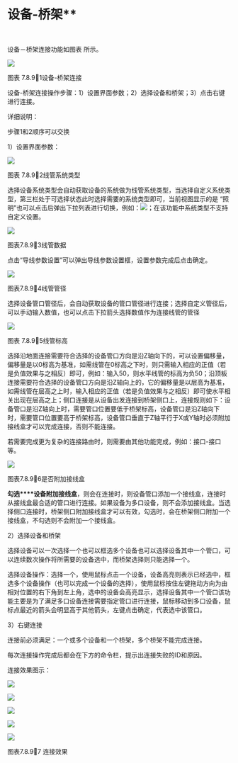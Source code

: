 # 设备\-桥架**
<br/>

设备－桥架连接功能如图表 所示。

![](file:///C:\Users\pkpm\AppData\Local\Temp\ksohtml5908\wps174.jpg)

图表 7.8.91设备\-桥架连接

设备\-桥架连接操作步骤：1）设置界面参数；2）选择设备和桥架；3）点击右键进行连接。

详细说明：

步骤1和2顺序可以交换

1）设置界面参数：

![](file:///C:\Users\pkpm\AppData\Local\Temp\ksohtml5908\wps175.jpg)

图表 7.8.92线管系统类型

选择设备系统类型会自动获取设备的系统做为线管系统类型，当选择自定义系统类型，第三栏处于可选择状态此时选择需要的系统类型即可，当前视图显示的是  “照明”也可以点击后弹出下拉列表进行切换，例如：![](file:///C:\Users\pkpm\AppData\Local\Temp\ksohtml5908\wps176.jpg)；在该功能中系统类型不支持自定义设置。

![](file:///C:\Users\pkpm\AppData\Local\Temp\ksohtml5908\wps177.jpg)

图表7.8.93线管数据

点击“导线参数设置”可以弹出导线参数设置框，设置参数完成后点击确定。

![](file:///C:\Users\pkpm\AppData\Local\Temp\ksohtml5908\wps178.jpg)

图表7.8.94线管管径

选择设备管口管径后，会自动获取设备的管口管径进行连接；选择自定义管径后，可以手动输入数值，也可以点击下拉箭头选择数值作为连接线管的管径

![](file:///C:\Users\pkpm\AppData\Local\Temp\ksohtml5908\wps179.jpg)

图表 7.8.95线管标高

选择沿地面连接需要符合选择的设备管口方向是沿Z轴向下的，可以设置偏移量，偏移量是以0标高为基准，如需线管在0标高之下时，则只需输入相应的正值（若是负值效果与之相反）即可，例如：输入50，则水平线管的标高为负50；沿顶板连接需要符合选择的设备管口方向是沿Z轴向上的，它的偏移量是以层高为基准，如需线管在层高之上时，输入相应的正值（若是负值效果与之相反）即可使水平相关出现在层高之上；侧口连接是从设备出发连接到桥架侧口上，连接规则如下：设备管口是沿Z轴向上时，需要管口位置要低于桥架标高，设备管口是沿Z轴向下时，需要管口位置要高于桥架标高，设备管口垂直于Z轴平行于X或Y轴时必须附加接线盒才可以完成连接，否则不能连接。

若需要完成更为复杂的连接路由时，则需要由其他功能完成，例如：接口\-接口等。

![](file:///C:\Users\pkpm\AppData\Local\Temp\ksohtml5908\wps180.jpg)

图表7.8.96是否附加接线盒

**勾选****设备附加接线盒**，则会在连接时，则设备管口添加一个接线盒，连接时从接线盒最合适的管口进行连接。如果设备为多口设备，则不会添加接线盒。当选择侧口连接时，桥架侧口附加接线盒才可以有效，勾选时，会在桥架侧口附加一个接线盒，不勾选则不会附加一个接线盒。

2）选择设备和桥架

选择设备可以一次选择一个也可以框选多个设备也可以选择设备其中一个管口，可以连续数次操作将所需要的设备选中，而桥架选择则只能选择一个。

选择设备操作：选择一个，使用鼠标点击一个设备，设备高亮则表示已经选中，框选多个设备操作（也可以完成一个设备的选择），使用鼠标按住左键拖动方向为由相对位置的右下角到左上角，选中的设备会高亮显示，选择设备其中一个管口该功能主要是为了满足多口设备连接需要指定管口进行连接，鼠标移动到多口设备，鼠标点最近的箭头会明显高于其他箭头，左键点击确定，代表选中该管口。

3）右键连接

连接前必须满足：一个或多个设备和一个桥架，多个桥架不能完成连接。

每次连接操作完成后都会在下方的命令栏，提示出连接失败的ID和原因。

连接效果图示：

![](file:///C:\Users\pkpm\AppData\Local\Temp\ksohtml5908\wps181.jpg)

![](file:///C:\Users\pkpm\AppData\Local\Temp\ksohtml5908\wps182.jpg)

![](file:///C:\Users\pkpm\AppData\Local\Temp\ksohtml5908\wps183.jpg)

![](file:///C:\Users\pkpm\AppData\Local\Temp\ksohtml5908\wps184.jpg)

![](file:///C:\Users\pkpm\AppData\Local\Temp\ksohtml5908\wps185.jpg)

图表7.8.97 连接效果